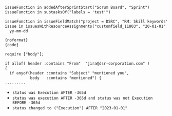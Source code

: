 
```txt
issueFunction in addedAfterSprintStart("Scrum Board", "Sprint")
issueFunction in subtasksOf("labels = 'test'")

issueFunction in issueFieldMatch("project = DSRC", "RM: Skill keywords", "Node*") and issuetype = "RM: Employee"
issue in issuesWithResourceAssignments("customfield_11803", "20-01-01", "","first.last", "first.last", ...)
  yy-mm-dd

```

```txt
{noformat}
{code}
```

```txt
require ["body"];

if allof( header :contains "From"  "jira@dsr-corporation.com" )
{
  if anyof(header :contains "Subject" "mentioned you",
           body   :contains "mentioned") {
.........
```

* `status was Execution AFTER -365d`
* `status was execution AFTER -365d and status was not Execution BEFORE -365d`
* `status changed to ("Execution") AFTER "2023-01-01"`
